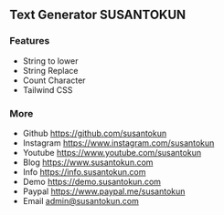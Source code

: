 ## Text Generator SUSANTOKUN

### Features
- String to lower
- String Replace
- Count Character
- Tailwind CSS

### More
- Github https://github.com/susantokun
- Instagram https://www.instagram.com/susantokun
- Youtube https://www.youtube.com/susantokun
- Blog https://www.susantokun.com
- Info https://info.susantokun.com
- Demo https://demo.susantokun.com
- Paypal https://www.paypal.me/susantokun
- Email admin@susantokun.com